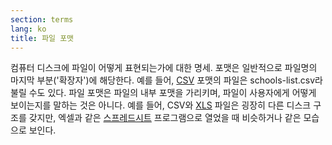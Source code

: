 ```yaml
---
section: terms
lang: ko
title: 파일 포맷
---
```


컴퓨터 디스크에 파일이 어떻게 표현되는가에 대한 명세. 포맷은 일반적으로 파일명의 마지막 부분('확장자')에 해당한다. 예를 들어, [CSV](../csv/) 포맷의 파일은 schools-list.csv라 불릴 수도 있다. 파일 포맷은 파일의 내부 포맷을 가리키며, 파일이 사용자에게 어떻게 보이는지를 말하는 것은 아니다. 예를 들어, CSV와 [XLS](../xls/) 파일은 굉장히 다른 디스크 구조를 갖지만, 엑셀과 같은 [스프레드시트](../spreadsheet/) 프로그램으로 열었을 때 비슷하거나 같은 모습으로 보인다.
